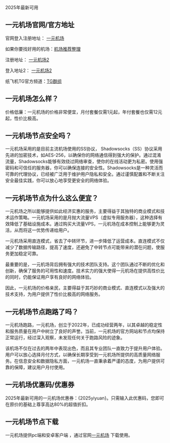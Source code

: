 2025年最新可用

## 一元机场官网/官方地址
官网登入注册地址： [一元机场](https://yiyuan1.com)

如果你要找好用的机场：[机场推荐整理](https://yiyuan1.com)

注册地址： [一元机场2](https://yiyuan1.com/#/register)

登入地址2： [一元机场2](https://yiyuan1.com/#/login)

纸飞机TG官方频道：[TG群组](https://yiyuan1.com)

## 一元机场怎么样？
价格低廉：一元机场的价格非常便宜，月付套餐仅需1元起，年付套餐也仅需12元起，性价比极高。

## 一元机场节点安全吗？
一元机场采用的是目前主流机场使用的SS协议， Shadowsocks（SS）协议采用先进的加密技术，如AES-256，以确保你的网络通信得到强大的保护。通过混淆流量，Shadowsocks能够有效绕过网络审查，使你的在线活动更为私密。使用强密码和可信任的服务器，你可以确保连接的安全性。Shadowsocks是一种灵活而可靠的代理协议，已经被广泛用于维护用户隐私和安全。通过谨慎配置和不断关注安全最佳实践，你可以放心地享受更安全的网络体验。

## 一元机场节点为什么这么便宜？
一元机场之所以能够提供如此经济实惠的服务，主要得益于其独特的商业模式和技术运作策略。一元机场采用的是月抛大流量VPS（虚拟专用服务器），这种选择有效降低了基础设施成本。通过购买大流量VPS，一元机场在成本控制上能够更为灵活，从而将这一优势传递给用户。

一元机场采用直连模式，省去了中转环节，进一步降低了运营成本。直连模式不仅减少了数据传输路径，提高了速度，还避免了中转节点可能带来的潜在问题，使服务更加稳定可靠。

最重要的是，一元机场背后拥有强大的技术团队支持。这个团队通过不断的优化和创新，确保了服务的可用性和速度。技术实力的强大使得一元机场在提供高性价比的同时，仍能保证用户享有良好的网络体验。

因此，一元机场的价格亲民，主要得益于其巧妙的商业模式、直连模式以及强大的技术支持，为用户提供了性价比极高的网络服务。

## 一元机场节点跑路了吗？
一元机场跑路，一元机场，创立于2022年，已成功经营两年，以其卓越的稳定性和服务质量在用户中树立了良好的声誉。当前，一元机场的官方网站和节点均保持正常运行，经过深入观察，未发现任何关于跑路风险的迹象。

该机场不仅在过去的两年中表现出色，而且其专业团队一直致力于提升用户体验。用户可以放心选择月付方式，以确保长期享受到一元机场所提供的高质量网络服务。在信息安全和数据隐私方面，一元机场一直秉承着严谨的态度，为用户提供可靠的保障，建议用户月付使用。

## 一元机场优惠码/优惠券
2025年最新可用的一元机场优惠券：{2025yiyuan}。只需输入此优惠码，您即可在原价的基础上尊享高达80%的超值折扣。

## 一元机场节点下载
一元机场提供pc端和安卓客户端 ，通过官网[一元机场](https://yiyuan1.com) 下载使用。
